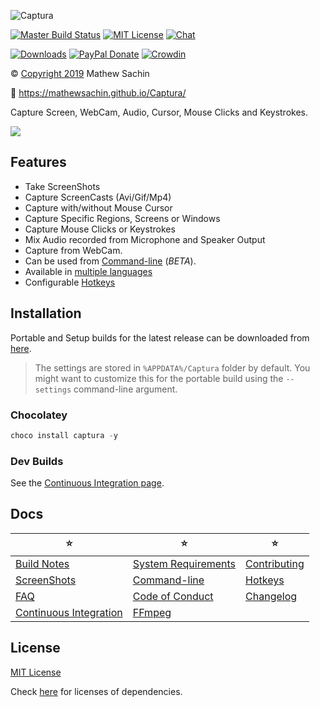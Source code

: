 ![Captura](https://mathewsachin.github.io/Captura/assets/Banner.png)

[![Master Build Status](https://img.shields.io/appveyor/ci/MathewSachin/Captura/master.svg?style=flat-square)](https://ci.appveyor.com/project/MathewSachin/Captura)
[![MIT License](https://img.shields.io/badge/license-MIT-blue.svg?style=flat-square)](LICENSE.md)
[![Chat](https://img.shields.io/badge/chat-on_gitter-yellow.svg?style=flat-square)](https://gitter.im/MathewSachin/Captura)

[![Downloads](https://img.shields.io/github/downloads/MathewSachin/Captura/total.svg?style=flat-square)](https://mathewsachin.github.io/Captura/download)
[![PayPal Donate](https://img.shields.io/badge/donate-PayPal-orange.svg?style=flat-square)](https://mathewsachin.github.io/Captura/donate)
[![Crowdin](https://d322cqt584bo4o.cloudfront.net/captura/localized.svg)](https://crowdin.com/project/captura)

&copy; [Copyright 2019](LICENSE.md) Mathew Sachin

:link: <https://mathewsachin.github.io/Captura/>

Capture Screen, WebCam, Audio, Cursor, Mouse Clicks and Keystrokes.

<a href="https://mathewsachin.github.io/Captura/screenshots"><img src="https://mathewsachin.github.io/Captura/assets/ScreenShots/Home.png" style="max-width: 200px"></a>

## Features

- Take ScreenShots
- Capture ScreenCasts (Avi/Gif/Mp4)
- Capture with/without Mouse Cursor
- Capture Specific Regions, Screens or Windows
- Capture Mouse Clicks or Keystrokes
- Mix Audio recorded from Microphone and Speaker Output
- Capture from WebCam.
- Can be used from [Command-line](https://mathewsachin.github.io/Captura/cmdline) (*BETA*).
- Available in [multiple languages](https://mathewsachin.github.io/Captura/translation)
- Configurable [Hotkeys](https://mathewsachin.github.io/Captura/hotkeys)

## Installation

[latest]: https://github.com/MathewSachin/Captura/releases/latest

Portable and Setup builds for the latest release can be downloaded from [here][latest].

>The settings are stored in `%APPDATA%/Captura` folder by default. You might want to customize this for the portable build using the `--settings` command-line argument.

### Chocolatey

```powershell
choco install captura -y
```

### Dev Builds

See the [Continuous Integration page](docs/CI.md).

## Docs

|:star:|:star:|:star:|
|------|------|------|
[Build Notes](docs/Build.md) | [System Requirements](docs/System-Requirements.md) | [Contributing](CONTRIBUTING.md)
[ScreenShots](https://mathewsachin.github.io/Captura/screenshots) | [Command-line](docs/Cmdline/README.md) | [Hotkeys](https://mathewsachin.github.io/Captura/hotkeys)
[FAQ](https://mathewsachin.github.io/Captura/faq) | [Code of Conduct](CODE_OF_CONDUCT.md) | [Changelog](docs/Changelogs/README.md)
[Continuous Integration](docs/CI.md) | [FFmpeg](docs/FFmpeg.md)

## License

[MIT License](LICENSE.md)

Check [here](licenses/) for licenses of dependencies.
